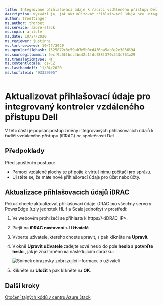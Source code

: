 ```yaml
---
title: Integrované přihlašovací údaje k řadiči vzdáleného přístupu Dell
description: Vysvětluje, jak aktualizovat přihlašovací údaje pro integrovaný kontroler vzdáleného přístupu Dell.
author: troettinger
ms.author: thoroet
ms.service: azure-stack
ms.topic: article
ms.date: 10/27/2020
ms.reviewer: justinha
ms.lastreviewed: 10/27/2020
ms.openlocfilehash: 1525872e3c59ab7e5b0cd436ba5ab8e2e3836594
ms.sourcegitcommit: 9ecf9c58fbcc4bc42c1fdc688f370c643c761a29
ms.translationtype: MT
ms.contentlocale: cs-CZ
ms.lasthandoff: 11/04/2020
ms.locfileid: "93329095"
---
```

# <a name="update-credentials-for-the-integrated-dell-remote-access-controller"></a>Aktualizovat přihlašovací údaje pro integrovaný kontroler vzdáleného přístupu Dell

V této části je popsán postup změny integrovaných přihlašovacích údajů k řadiči vzdáleného přístupu (iDRAC) od společnosti Dell. 

## <a name="prerequisites"></a>Předpoklady

Před spuštěním postupu: 

- Pomocí vzdálené plochy se připojte k virtuálnímu počítači pro správu. 
- Ujistěte se, že máte nové přihlašovací údaje pro účet nebo účty. 
 
## <a name="update-the-idrac-credentials"></a>Aktualizace přihlašovacích údajů iDRAC

Pokud chcete aktualizovat přihlašovací údaje iDRAC pro všechny servery PowerEdge (uzly jednotek HLH a Scale jednotky) v prostředí:

1. Ve webovém prohlížeči se přihlaste k https://<iDRAC_IP>. 
1. Přejít na **iDRAC nastavení**  >  **Uživatelé**. 
1. Vyberte uživatele, kterého chcete upravit, a pak klikněte na **Upravit**. 
1. V okně **Upravit uživatele** zadejte nové heslo do pole **heslo** a **potvrďte heslo** , jak je znázorněno na následujícím obrázku: 

   ![Snímek obrazovky zobrazující informace o uživateli](../operator/media/idrac-credentials/enter-user.png)

1. Klikněte na **Uložit** a pak klikněte na **OK**. 

## <a name="next-steps"></a>Další kroky

[Otočení tajných kódů v centru Azure Stack](../../operator/azure-stack-rotate-secrets.md)
